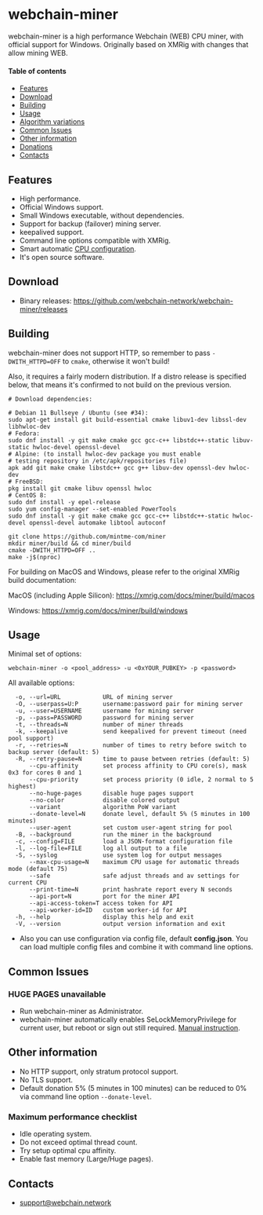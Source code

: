 # webchain-miner

webchain-miner is a high performance Webchain (WEB) CPU miner, with official support for Windows.
Originally based on XMRig with changes that allow mining WEB.

#### Table of contents
* [Features](#features)
* [Download](#download)
* [Building](#building)
* [Usage](#usage)
* [Algorithm variations](#algorithm-variations)
* [Common Issues](#common-issues)
* [Other information](#other-information)
* [Donations](#donations)
* [Contacts](#contacts)

## Features
* High performance.
* Official Windows support.
* Small Windows executable, without dependencies.
* Support for backup (failover) mining server.
* keepalived support.
* Command line options compatible with XMRig.
* Smart automatic [CPU configuration](https://github.com/xmrig/xmrig/wiki/Threads).
* It's open source software.

## Download
* Binary releases: https://github.com/webchain-network/webchain-miner/releases

## Building
webchain-miner does not support HTTP, so remember to pass `-DWITH_HTTPD=OFF` to `cmake`, otherwise it won't build!

Also, it requires a fairly modern distribution. If a distro release is specified below, that means it's confirmed to not build on the previous version.
```
# Download dependencies:

# Debian 11 Bullseye / Ubuntu (see #34):
sudo apt-get install git build-essential cmake libuv1-dev libssl-dev libhwloc-dev
# Fedora:
sudo dnf install -y git make cmake gcc gcc-c++ libstdc++-static libuv-static hwloc-devel openssl-devel
# Alpine: (to install hwloc-dev package you must enable
# testing repository in /etc/apk/repositories file)
apk add git make cmake libstdc++ gcc g++ libuv-dev openssl-dev hwloc-dev
# FreeBSD:
pkg install git cmake libuv openssl hwloc
# CentOS 8:
sudo dnf install -y epel-release
sudo yum config-manager --set-enabled PowerTools
sudo dnf install -y git make cmake gcc gcc-c++ libstdc++-static hwloc-devel openssl-devel automake libtool autoconf

git clone https://github.com/mintme-com/miner
mkdir miner/build && cd miner/build
cmake -DWITH_HTTPD=OFF ..
make -j$(nproc)
```

For building on MacOS and Windows, please refer to the original XMRig build documentation:

MacOS (including Apple Silicon): https://xmrig.com/docs/miner/build/macos

Windows: https://xmrig.com/docs/miner/build/windows

## Usage
Minimal set of options:
```
webchain-miner -o <pool_address> -u <0xYOUR_PUBKEY> -p <password>
```

All available options:
```
  -o, --url=URL            URL of mining server
  -O, --userpass=U:P       username:password pair for mining server
  -u, --user=USERNAME      username for mining server
  -p, --pass=PASSWORD      password for mining server
  -t, --threads=N          number of miner threads
  -k, --keepalive          send keepalived for prevent timeout (need pool support)
  -r, --retries=N          number of times to retry before switch to backup server (default: 5)
  -R, --retry-pause=N      time to pause between retries (default: 5)
      --cpu-affinity       set process affinity to CPU core(s), mask 0x3 for cores 0 and 1
      --cpu-priority       set process priority (0 idle, 2 normal to 5 highest)
      --no-huge-pages      disable huge pages support
      --no-color           disable colored output
      --variant            algorithm PoW variant
      --donate-level=N     donate level, default 5% (5 minutes in 100 minutes)
      --user-agent         set custom user-agent string for pool
  -B, --background         run the miner in the background
  -c, --config=FILE        load a JSON-format configuration file
  -l, --log-file=FILE      log all output to a file
  -S, --syslog             use system log for output messages
      --max-cpu-usage=N    maximum CPU usage for automatic threads mode (default 75)
      --safe               safe adjust threads and av settings for current CPU
      --print-time=N       print hashrate report every N seconds
      --api-port=N         port for the miner API
      --api-access-token=T access token for API
      --api-worker-id=ID   custom worker-id for API
  -h, --help               display this help and exit
  -V, --version            output version information and exit
```

* Also you can use configuration via config file, default **config.json**. You can load multiple config files and combine it with command line options.

## Common Issues
### HUGE PAGES unavailable
* Run webchain-miner as Administrator.
* webchain-miner automatically enables SeLockMemoryPrivilege for current user, but reboot or sign out still required. [Manual instruction](https://msdn.microsoft.com/en-gb/library/ms190730.aspx).

## Other information
* No HTTP support, only stratum protocol support.
* No TLS support.
* Default donation 5% (5 minutes in 100 minutes) can be reduced to 0% via command line option `--donate-level`.


### Maximum performance checklist
* Idle operating system.
* Do not exceed optimal thread count.
* Try setup optimal cpu affinity.
* Enable fast memory (Large/Huge pages).

## Contacts
* support@webchain.network
